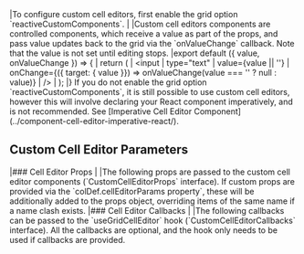 <framework-specific-section frameworks="react">
|To configure custom cell editors, first enable the grid option `reactiveCustomComponents`.
|
|Custom cell editors components are controlled components, which receive a value as part of the props, and pass value updates back to the grid via the `onValueChange` callback. Note that the value is not set until editing stops.
</framework-specific-section>

<framework-specific-section frameworks="react">
<snippet transform={false} language="jsx">
|export default ({ value, onValueChange }) => {
|    return (
|        &lt;input
|            type="text"
|            value={value || ''}
|            onChange={({ target: { value }}) => onValueChange(value === '' ? null : value)}
|        />
|    );
|}
</snippet>
</framework-specific-section>

<framework-specific-section frameworks="react">
<note>If you do not enable the grid option `reactiveCustomComponents`, it is still possible to use custom cell editors, however this will involve declaring your React component imperatively, and is not recommended. See [Imperative Cell Editor Component](../component-cell-editor-imperative-react/).</note>
</framework-specific-section>

<framework-specific-section frameworks="react">
<h2 id="custom-cell-editor-parameters">Custom Cell Editor Parameters</h2>
</framework-specific-section>

<framework-specific-section frameworks="react">
|### Cell Editor Props
|
|The following props are passed to the custom cell editor components (`CustomCellEditorProps` interface). If custom props are provided via the `colDef.cellEditorParams property`, these will be additionally added to the props object, overriding items of the same name if a name clash exists.
</framework-specific-section>

<framework-specific-section frameworks="react">
<interface-documentation interfaceName='CustomCellEditorProps' config='{ "description": "" }'></interface-documentation>
</framework-specific-section>

<framework-specific-section frameworks="react">
|### Cell Editor Callbacks
|
|The following callbacks can be passed to the `useGridCellEditor` hook (`CustomCellEditorCallbacks` interface). All the callbacks are optional, and the hook only needs to be used if callbacks are provided.
</framework-specific-section>

<framework-specific-section frameworks="react">
<interface-documentation interfaceName='CustomCellEditorCallbacks' config='{ "description": "" }'></interface-documentation>
</framework-specific-section>
